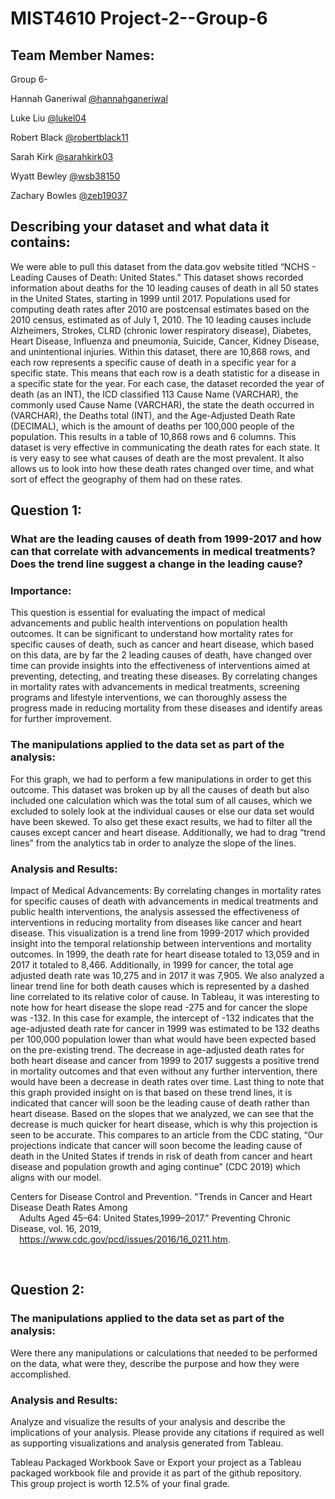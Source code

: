 # MIST4610 Project-2--Group-6


## Team Member Names: 

Group 6-

Hannah Ganeriwal [@hannahganeriwal](https://github.com/hannahganeriwal/MIST4610-Project-1--Group-6)

Luke Liu [@lukel04](https://github.com/lukel04/MIST4610-Project-1--Group-6)

Robert Black [@robertblack11](https://github.com/robertblack11/MIST4610-Project-1--Group-6)

Sarah Kirk [@sarahkirk03](https://github.com/sarahkirk03)

Wyatt Bewley [@wsb38150](https://github.com/wsb38150)

Zachary Bowles [@zeb19037](https://github.com/zeb19037/MIST4610-Project-1--Group-6)



## Describing your dataset and what data it contains:

We were able to pull this dataset from the data.gov website titled “NCHS - Leading Causes of Death: United States.” This dataset shows recorded information about deaths for the 10 leading causes of death in all 50 states in the United States, starting in 1999 until 2017. Populations used for computing death rates after 2010 are postcensal estimates based on the 2010 census, estimated as of July 1, 2010. The 10 leading causes include Alzheimers, Strokes, CLRD (chronic lower respiratory disease), Diabetes, Heart Disease, Influenza and pneumonia, Suicide, Cancer, Kidney Disease, and unintentional injuries. Within this dataset, there are 10,868 rows, and each row represents a specific cause of death in a specific year for a specific state. This means that each row is a death statistic for a disease in a specific state for the year. For each case, the dataset recorded the year of death (as an INT), the ICD classified 113 Cause Name (VARCHAR), the commonly used Cause Name (VARCHAR), the state the death occurred in (VARCHAR), the Deaths total (INT), and the Age-Adjusted Death Rate (DECIMAL), which is the amount of deaths per 100,000 people of the population. This results in a table of 10,868 rows and 6 columns. This dataset is very effective in communicating the death rates for each state. It is very easy to see what causes of death are the most prevalent. It also allows us to look into how these death rates changed over time, and what sort of effect the geography of them had on these rates.

## Question 1: 

### What are the leading causes of death from 1999-2017 and how can that correlate with advancements in medical treatments? Does the trend line suggest a change in the leading cause?

### Importance: 
This question is essential for evaluating the impact of medical advancements and public health interventions on population health outcomes. It can be significant to understand how mortality rates for specific causes of death, such as cancer and heart disease, which based on this data, are by far the 2 leading causes of death, have changed over time can provide insights into the effectiveness of interventions aimed at preventing, detecting, and treating these diseases. By correlating changes in mortality rates with advancements in medical treatments, screening programs and lifestyle interventions, we can thoroughly assess the progress made in reducing mortality from these diseases and identify areas for further improvement. 


### The manipulations applied to the data set as part of the analysis:
For this graph, we had to perform a few manipulations in order to get this outcome. This dataset was broken up by all the causes of death but also included one calculation which was the total sum of all causes, which we excluded to solely look at the individual causes or else our data set would have been skewed. To also get these exact results, we had to filter all the causes except cancer and heart disease. Additionally, we had to drag “trend lines” from the analytics tab in order to analyze the slope of the lines.

### Analysis and Results:	
Impact of Medical Advancements: By correlating changes in mortality rates for specific causes of death with advancements in medical treatments and public health interventions, the analysis assessed the effectiveness of interventions in reducing mortality from diseases like cancer and heart disease. 
This visualization is a trend line from 1999-2017 which provided insight into the temporal relationship between interventions and mortality outcomes. In 1999, the death rate for heart disease totaled to 13,059 and in 2017 it totaled to 8,466. Additionally, in 1999 for cancer, the total age adjusted death rate was 10,275 and in 2017 it was 7,905. 
We also analyzed a linear trend line for both death causes which is represented by a dashed line correlated to its relative color of cause. In Tableau, it was interesting to note how for heart disease the slope read -275 and for cancer the slope was -132. In this case for example, the intercept of -132 indicates that the age-adjusted death rate for cancer in 1999 was estimated to be 132 deaths per 100,000 population lower than what would have been expected based on the pre-existing trend. The decrease in age-adjusted death rates for both heart disease and cancer from 1999 to 2017 suggests a positive trend in mortality outcomes and that even without any further intervention, there would have been a decrease in death rates over time. 
Last thing to note that this graph provided insight on is that based on these trend lines, it is indicated that cancer will soon be the leading cause of death rather than heart disease. Based on the slopes that we analyzed, we can see that the decrease is much quicker for heart disease, which is why this projection is seen to be accurate. This compares to an article from the CDC stating, “Our projections indicate that cancer will soon become the leading cause of death in the United States if trends in risk of death from cancer and heart disease and population growth and aging continue” (CDC 2019) which aligns with our model. 


Centers for Disease Control and Prevention. "Trends in Cancer and Heart Disease Death Rates Among <br />
&emsp;Adults Aged 45–64: United States,1999–2017." Preventing Chronic Disease, vol. 16, 2019,<br /> &emsp;https://www.cdc.gov/pcd/issues/2016/16_0211.htm.

&emsp;

## Question 2: 


### The manipulations applied to the data set as part of the analysis:
Were there any manipulations or calculations that needed to be performed on the data, what were they, describe the purpose and how they were accomplished.	


### Analysis and Results:	
Analyze and visualize the results of your analysis and describe the implications of your analysis. Please provide any citations if required as well as supporting visualizations and analysis generated from Tableau. 


Tableau Packaged Workbook 
Save or Export your project as a Tableau packaged workbook file and provide it as part of the github repository.					
This group project is worth 12.5% of your final grade. 


